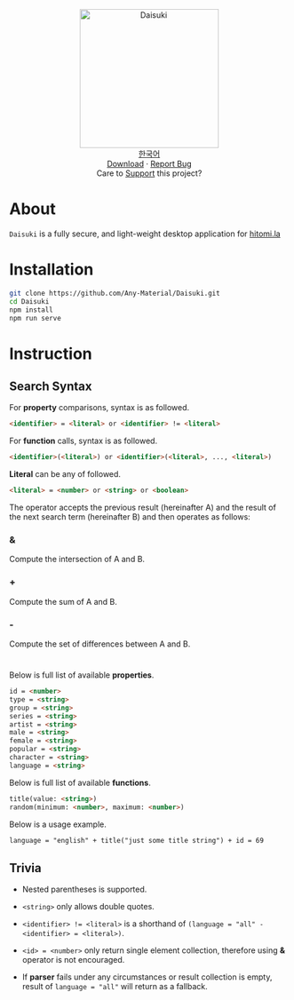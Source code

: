 <div align="center">
	<img width="250px" src="https://github.com/Any-Material/Daisuki/blob/master/docs/images/icon.png?raw=true" align="center" alt="Daisuki"/>
</div>
<div align="center">
	<a href="/docs/readme_kr.md">한국어</a>
</div>
<div align="center">
	<a href="https://github.com/Any-Material/Daisuki/releases">Download</a>
	·
	<a href="https://github.com/Any-Material/Daisuki/issues/new">Report Bug</a>
</div>
<div align="center">
	Care to <a href="https://toss.me/Sombian">Support</a> this project?
</div>

# About

`Daisuki` is a fully secure, and light-weight desktop application for [hitomi.la](https://hitomi.la)  

# Installation

```bash
git clone https://github.com/Any-Material/Daisuki.git
cd Daisuki
npm install
npm run serve
```

# Instruction

## Search Syntax

For **property** comparisons, syntax is as followed.

```md
<identifier> = <literal> or <identifier> != <literal>
```

For **function** calls, syntax is as followed.

```md
<identifier>(<literal>) or <identifier>(<literal>, ..., <literal>)
```

**Literal** can be any of followed.

```md
<literal> = <number> or <string> or <boolean>
```

The operator accepts the previous result (hereinafter A) and the result of the next search term (hereinafter B) and then operates as follows:

### &

Compute the intersection of A and B.

### +

Compute the sum of A and B.

### -

Compute the set of differences between A and B.

#

Below is full list of available **properties**.

```md
id = <number>
type = <string>
group = <string>
series = <string>
artist = <string>
male = <string>
female = <string>
popular = <string>
character = <string>
language = <string>
```

Below is full list of available **functions**.

```md
title(value: <string>)
random(minimum: <number>, maximum: <number>)
```

Below is a usage example.

```md
language = "english" + title("just some title string") + id = 69
```

## Trivia

- Nested parentheses is supported.

- `<string>` only allows double quotes.

- `<identifier> != <literal>` is a shorthand of `(language = "all" - <identifier> = <literal>)`.

- `<id> = <number>` only return single element collection, therefore using **&** operator is not encouraged.

- If **parser** fails under any circumstances or result collection is empty, result of `language = "all"` will return as a fallback.
